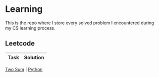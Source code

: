 # Learning

This is the repo where I store every solved problem I encountered during my CS learning process.


## Leetcode
Task | Solution
-----|---------

[Two Sum](https://leetcode.com/problems/reorganize-string/) | [Python](/leetcode/two-sum.py)
